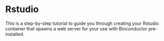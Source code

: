 # Rstudio

This is a step-by-step tutorial to guide you through creating your Rstudio container that spawns a web server for your use with Bioconductor pre-installed.